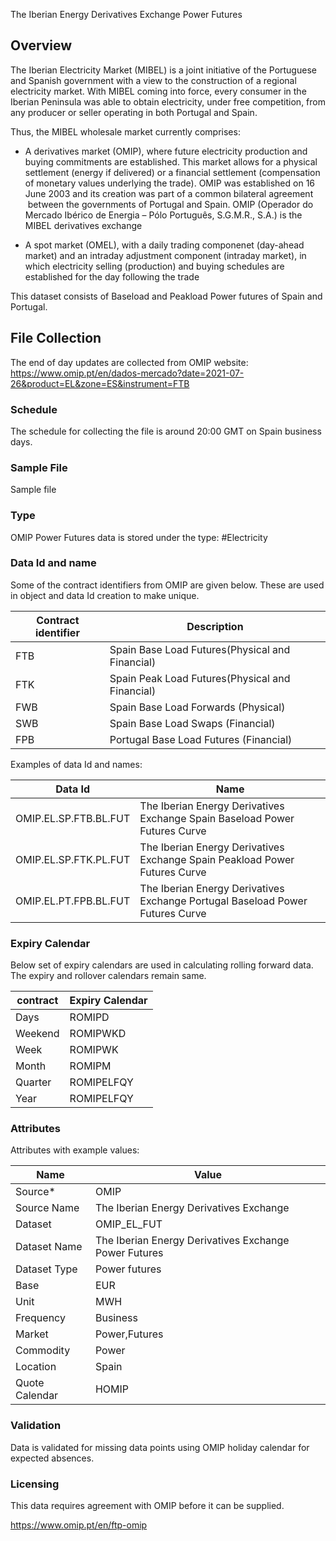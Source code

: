The Iberian Energy Derivatives Exchange Power Futures  

## Overview

The Iberian Electricity Market (MIBEL) is a joint initiative of the Portuguese and Spanish government with a view to the construction of a regional electricity market. With MIBEL coming into force, every consumer in the Iberian Peninsula was able to obtain electricity, under free competition, from any producer or seller operating in both Portugal and Spain.

Thus, the MIBEL wholesale market currently comprises:

*   A derivatives market (OMIP), where future electricity production and buying commitments are established. This market allows for a physical settlement (energy if delivered) or a financial settlement (compensation of monetary values underlying the trade). OMIP was established on 16 June 2003 and its creation was part of a common bilateral agreement  between the governments of Portugal and Spain. OMIP (Operador do Mercado Ibérico de Energia – Pólo Português, S.G.M.R., S.A.) is the MIBEL derivatives exchange
    
*   A spot market (OMEL), with a daily trading componenet (day-ahead market) and an intraday adjustment component (intraday market), in which electricity selling (production) and buying schedules are established for the day following the trade

This dataset consists of Baseload and Peakload Power futures of Spain and Portugal.
   
## File Collection

The end of day updates are collected from OMIP website: https://www.omip.pt/en/dados-mercado?date=2021-07-26&product=EL&zone=ES&instrument=FTB 

### Schedule

The schedule for collecting the file is around 20:00 GMT on Spain business days.

### Sample File

Sample file

### Type

OMIP Power Futures data is stored under the type: #Electricity

### Data Id and name

Some of the contract identifiers from OMIP are given below. These are used in object and data Id creation to make unique.

|Contract identifier|Description|
|-|-|
|FTB|Spain Base Load Futures(Physical and Financial)|
|FTK|Spain Peak Load Futures(Physical and Financial)|
|FWB|Spain Base Load Forwards (Physical)|
|SWB|Spain Base Load Swaps (Financial)|
|FPB|Portugal Base Load Futures (Financial)|

Examples of data Id and names:

|Data Id|Name|
|-|-|
|OMIP.EL.SP.FTB.BL.FUT|The Iberian Energy Derivatives Exchange Spain Baseload Power Futures Curve|
|OMIP.EL.SP.FTK.PL.FUT|The Iberian Energy Derivatives Exchange Spain Peakload Power Futures Curve|
|OMIP.EL.PT.FPB.BL.FUT|The Iberian Energy Derivatives Exchange Portugal Baseload Power Futures Curve|


### Expiry Calendar

Below set of expiry calendars are used in calculating rolling forward data. The expiry and rollover calendars remain same.

|**contract**|**Expiry Calendar**|
|-|-|
|Days|ROMIPD|
|Weekend|ROMIPWKD|
|Week|ROMIPWK|
|Month|ROMIPM|
|Quarter|ROMIPELFQY|
|Year|ROMIPELFQY|

### Attributes

Attributes with example values:

|Name|Value|
|-|-|
|Source*|OMIP|
|Source Name|The Iberian Energy Derivatives Exchange|
|Dataset|OMIP_EL_FUT|
|Dataset Name|The Iberian Energy Derivatives Exchange Power Futures|
|Dataset Type|Power futures|
|Base|EUR|
|Unit|MWH|
|Frequency|Business|
|Market|Power,Futures|
|Commodity|Power|
|Location|Spain|
|Quote Calendar|HOMIP|

### Validation

Data is validated for missing data points using OMIP holiday calendar for expected absences.

### Licensing

This data requires agreement with OMIP before it can be supplied.

https://www.omip.pt/en/ftp-omip
